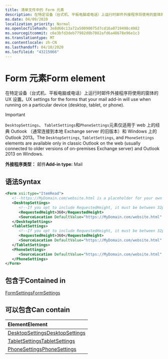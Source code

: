 ```yaml
---
title: 清单文件中的 Form 元素
description: 在特定设备（台式机、平板电脑或电话）上运行时邮件外接程序将使用的窗体的 UX 设置。
ms.date: 04/09/2020
localization_priority: Normal
ms.openlocfilehash: 3e8d60c13a72a50090075d7cd16a0719498c4982
ms.sourcegitcommit: c6e3bfd3deb77982d0b7082afd6a48678e96e1c3
ms.translationtype: MT
ms.contentlocale: zh-CN
ms.lasthandoff: 04/10/2020
ms.locfileid: "43215066"
---
```

# <a name="form-element"></a><span data-ttu-id="3ec17-103">Form 元素</span><span class="sxs-lookup"><span data-stu-id="3ec17-103">Form element</span></span>

<span data-ttu-id="3ec17-104">在特定设备（台式机、平板电脑或电话）上运行时邮件外接程序将使用的窗体的 UX 设置。</span><span class="sxs-lookup"><span data-stu-id="3ec17-104">UX settings for the forms that your mail add-in will use when running on a particular device (desktop, tablet, or phone).</span></span>

> [!IMPORTANT]
> <span data-ttu-id="3ec17-105">`DesktopSettings`、 `TabletSettings`和`PhoneSettings`元素仅适用于 web 上的经典 Outlook （通常连接到本地 Exchange server 的旧版本）和 Windows 上的 Outlook 2013。</span><span class="sxs-lookup"><span data-stu-id="3ec17-105">The `DesktopSettings`, `TabletSettings`, and `PhoneSettings` elements are available only in classic Outlook on the web (usually connected to older versions of on-premises Exchange server) and Outlook 2013 on Windows.</span></span>

<span data-ttu-id="3ec17-106">**外接程序类型：** 邮件</span><span class="sxs-lookup"><span data-stu-id="3ec17-106">**Add-in type:** Mail</span></span>

## <a name="syntax"></a><span data-ttu-id="3ec17-107">语法</span><span class="sxs-lookup"><span data-stu-id="3ec17-107">Syntax</span></span>

```XML
<Form xsi:type="ItemRead">
   <!--https://MyDomain.com/website.html is a placeholder for your own add-in website.-->
   <DesktopSettings>
      <!--If you opt to include RequestedHeight, it must be between 32px to 450px, inclusive.-->
      <RequestedHeight>360</RequestedHeight>
      <SourceLocation DefaultValue="https://MyDomain.com/website.html" />
   </DesktopSettings>
   <TabletSettings>
      <!--If you opt to include RequestedHeight, it must be between 32px to 450px, inclusive.-->
      <RequestedHeight>360</RequestedHeight>
      <SourceLocation DefaultValue="https://MyDomain.com/website.html" />
   </TabletSettings>
   <PhoneSettings>
      <SourceLocation DefaultValue="https://MyDomain.com/website.html" />
   </PhoneSettings>
</Form>
```

## <a name="contained-in"></a><span data-ttu-id="3ec17-108">包含于</span><span class="sxs-lookup"><span data-stu-id="3ec17-108">Contained in</span></span>

[<span data-ttu-id="3ec17-109">FormSettings</span><span class="sxs-lookup"><span data-stu-id="3ec17-109">FormSettings</span></span>](formsettings.md)


## <a name="can-contain"></a><span data-ttu-id="3ec17-110">可以包含</span><span class="sxs-lookup"><span data-stu-id="3ec17-110">Can contain</span></span>

|<span data-ttu-id="3ec17-111">**Element**</span><span class="sxs-lookup"><span data-stu-id="3ec17-111">**Element**</span></span>|
|:-----|
|[<span data-ttu-id="3ec17-112">DesktopSettings</span><span class="sxs-lookup"><span data-stu-id="3ec17-112">DesktopSettings</span></span>](desktopsettings.md)|
|[<span data-ttu-id="3ec17-113">TabletSettings</span><span class="sxs-lookup"><span data-stu-id="3ec17-113">TabletSettings</span></span>](tabletsettings.md)|
|[<span data-ttu-id="3ec17-114">PhoneSettings</span><span class="sxs-lookup"><span data-stu-id="3ec17-114">PhoneSettings</span></span>](phonesettings.md)|
